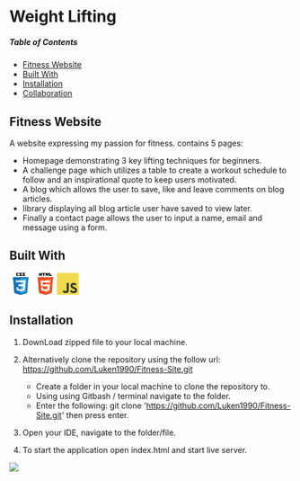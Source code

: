 # Weight Lifting


##### Table of Contents  
- [Fitness Website](#fitness-website)
- [Built With](#built-with)
- [Installation](#installation)
- [Collaboration](#collaboration)


## Fitness Website
A website expressing my passion for fitness.
contains 5 pages:
* Homepage demonstrating 3 key lifting techniques for beginners. 
* A challenge page which utilizes a table to create a workout schedule to follow and an inspirational quote to keep users motivated.
* A blog which allows the user to save, like and leave comments on blog articles.
* library displaying all blog article user have saved to view later.
* Finally a contact page allows the user to input a name, email and message using a form. 

## Built With
<p align="left"><img src="https://raw.githubusercontent.com/devicons/devicon/master/icons/css3/css3-original-wordmark.svg" alt="css3" width="40" height="40"/> <img src="https://raw.githubusercontent.com/devicons/devicon/master/icons/html5/html5-original-wordmark.svg" alt="html5" width="40" height="40"/><img src="https://raw.githubusercontent.com/devicons/devicon/master/icons/javascript/javascript-original.svg" alt="javascript" width="40" height="40"/></p>

## Installation

1. DownLoad zipped file to your local machine.
2. Alternatively clone the repository using the follow url: https://github.com/Luken1990/Fitness-Site.git

   - Create a folder in your local machine to clone the repository to.
   - Using using Gitbash / terminal navigate to the folder.
   - Enter the following: git clone 'https://github.com/Luken1990/Fitness-Site.git' then press enter.
   
3. Open your IDE, navigate to the folder/file.
4. To start the application open index.html and start live server.

<img src="https://user-images.githubusercontent.com/23103970/215513964-ec82b6be-68cb-4db7-ad0c-c672372d7bdd.png" width="550">
